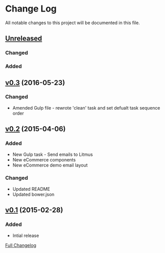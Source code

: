 # Change Log
All notable changes to this project will be documented in this file.

## [Unreleased](https://github.com/matt-harris/outline-mail/tree/HEAD)

### Changed

### Added

## [v0.3](https://github.com/matt-harris/outline/tree/v0.3) (2016-05-23)

### Changed
- Amended Gulp file - rewrote 'clean' task and set defualt task sequence order

## [v0.2](https://github.com/matt-harris/outline/tree/v0.2) (2015-04-06)

### Added
- New Gulp task - Send emails to Litmus
- New eCommerce components
- New eCommerce demo email layout

### Changed
- Updated README
- Updated bower.json

## [v0.1](https://github.com/matt-harris/outline/tree/v0.1) (2015-02-28)

### Added
- Intial release

[Full Changelog](https://github.com/matt-harris/outline-mail/compare/v0.1...HEAD)